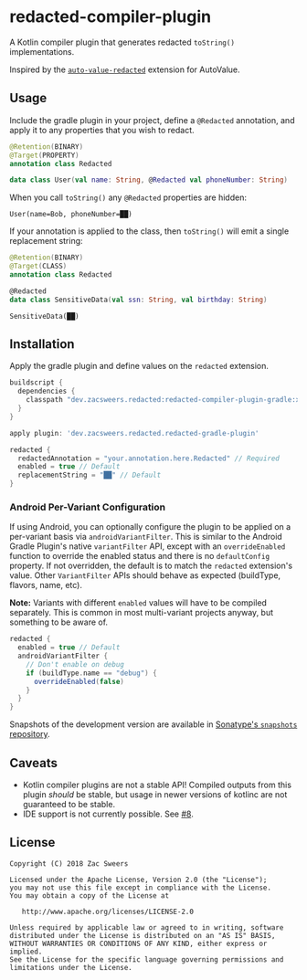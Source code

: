 redacted-compiler-plugin
========================

A Kotlin compiler plugin that generates redacted `toString()` implementations.

Inspired by the [`auto-value-redacted`](https://github.com/square/auto-value-redacted) extension for AutoValue.

## Usage

Include the gradle plugin in your project, define a `@Redacted` annotation, and apply it to any 
properties that you wish to redact.

```kotlin
@Retention(BINARY)
@Target(PROPERTY)
annotation class Redacted

data class User(val name: String, @Redacted val phoneNumber: String)
```

When you call `toString()` any `@Redacted` properties are hidden:

```
User(name=Bob, phoneNumber=██)
```

If your annotation is applied to the class, then `toString()` will emit a single replacement string:

```kotlin
@Retention(BINARY)
@Target(CLASS)
annotation class Redacted

@Redacted
data class SensitiveData(val ssn: String, val birthday: String)
```

```
SensitiveData(██)
```

## Installation

Apply the gradle plugin and define values on the `redacted` extension.

```gradle
buildscript {
  dependencies {
    classpath "dev.zacsweers.redacted:redacted-compiler-plugin-gradle:x.y.z"
  }  
}

apply plugin: 'dev.zacsweers.redacted.redacted-gradle-plugin'

redacted {
  redactedAnnotation = "your.annotation.here.Redacted" // Required
  enabled = true // Default
  replacementString = "██" // Default
}
```

### Android Per-Variant Configuration

If using Android, you can optionally configure the plugin to be applied on a per-variant basis via
`androidVariantFilter`. This is similar to the Android Gradle Plugin's native `variantFilter` API,
except with an `overrideEnabled` function to override the enabled status and there is no
`defaultConfig` property. If not overridden, the default is to match the `redacted` extension's value.
Other `VariantFilter` APIs should behave as expected (buildType, flavors, name, etc).

**Note:** Variants with different `enabled` values will have to be compiled separately. This is common
in most multi-variant projects anyway, but something to be aware of.

```groovy
redacted {
  enabled = true // Default
  androidVariantFilter {
    // Don't enable on debug
    if (buildType.name == "debug") {
      overrideEnabled(false)
    }
  }
}
```

Snapshots of the development version are available in [Sonatype's `snapshots` repository][snapshots].

## Caveats

- Kotlin compiler plugins are not a stable API! Compiled outputs from this plugin _should_ be stable,
but usage in newer versions of kotlinc are not guaranteed to be stable.
- IDE support is not currently possible. See [#8](https://github.com/ZacSweers/redacted-compiler-plugin/issues/8).

License
-------

    Copyright (C) 2018 Zac Sweers

    Licensed under the Apache License, Version 2.0 (the "License");
    you may not use this file except in compliance with the License.
    You may obtain a copy of the License at

       http://www.apache.org/licenses/LICENSE-2.0

    Unless required by applicable law or agreed to in writing, software
    distributed under the License is distributed on an "AS IS" BASIS,
    WITHOUT WARRANTIES OR CONDITIONS OF ANY KIND, either express or implied.
    See the License for the specific language governing permissions and
    limitations under the License.

 [snapshots]: https://oss.sonatype.org/content/repositories/snapshots/